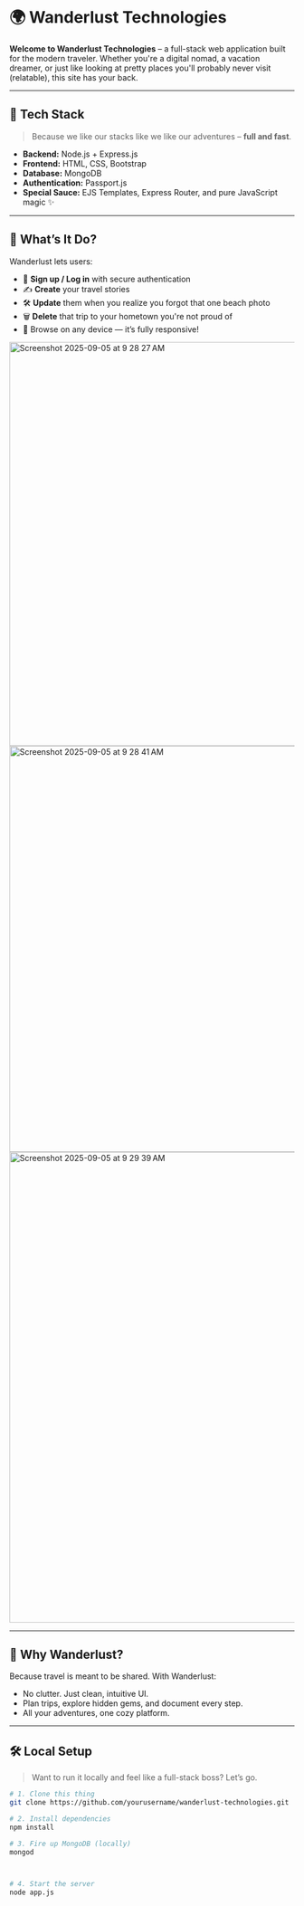 # 🌍 Wanderlust Technologies

**Welcome to Wanderlust Technologies** – a full-stack web application built for the modern traveler. Whether you're a digital nomad, a vacation dreamer, or just like looking at pretty places you'll probably never visit (relatable), this site has your back.

---

## 🚀 Tech Stack

> Because we like our stacks like we like our adventures – **full and fast**.

- **Backend:** Node.js + Express.js  
- **Frontend:** HTML, CSS, Bootstrap  
- **Database:** MongoDB  
- **Authentication:** Passport.js  
- **Special Sauce:** EJS Templates, Express Router, and pure JavaScript magic ✨

---

## 🧭 What’s It Do?

Wanderlust lets users:
- 🔐 **Sign up / Log in** with secure authentication
- ✍️ **Create** your travel stories
- 🛠 **Update** them when you realize you forgot that one beach photo
- 🗑 **Delete** that trip to your hometown you're not proud of
- 📱 Browse on any device — it’s fully responsive!


<img width="1280" height="714" alt="Screenshot 2025-09-05 at 9 28 27 AM" src="https://github.com/user-attachments/assets/aad79604-013c-4407-9884-5456ac6b5b7c" />

<img width="1280" height="718" alt="Screenshot 2025-09-05 at 9 28 41 AM" src="https://github.com/user-attachments/assets/6d415917-5fb3-41f5-9f64-2a4dc97a0c9c" />

<img width="1280" height="832" alt="Screenshot 2025-09-05 at 9 29 39 AM" src="https://github.com/user-attachments/assets/a40d6b5e-ef3c-43aa-b953-5c8b49530915" />

---

## 🌟 Why Wanderlust?

Because travel is meant to be shared. With Wanderlust:
- No clutter. Just clean, intuitive UI.
- Plan trips, explore hidden gems, and document every step.
- All your adventures, one cozy platform.

---

## 🛠 Local Setup

> Want to run it locally and feel like a full-stack boss? Let’s go.

```bash
# 1. Clone this thing
git clone https://github.com/yourusername/wanderlust-technologies.git

# 2. Install dependencies
npm install

# 3. Fire up MongoDB (locally)
mongod



# 4. Start the server
node app.js
